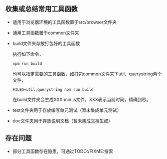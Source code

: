 ## 收集或总结常用工具函数
- 适用于浏览器环境的工具函数置于src/browser文件夹

- 通用工具函数置于common文件夹

- build文件夹存放打包好的工具函数

	执行如下命令，

	```bash
	npm run build
	```

  也可以指定需要的工具函数，如打包common文件夹下util、querystring两个文件，

  ```base
  FILES=util,querystring npm run build
  ```

	在build文件夹会生成XXX.min.js文件，XXX表示当前时间，精确到秒。

- test文件夹用于存放编写单元测试（暂未集成单元测试）

- doc文件夹用于存放说明文档（暂未集成文档生成）

## 存在问题
- 部分工具函数存在隐患，可通过TODO:/FIXME:搜索
